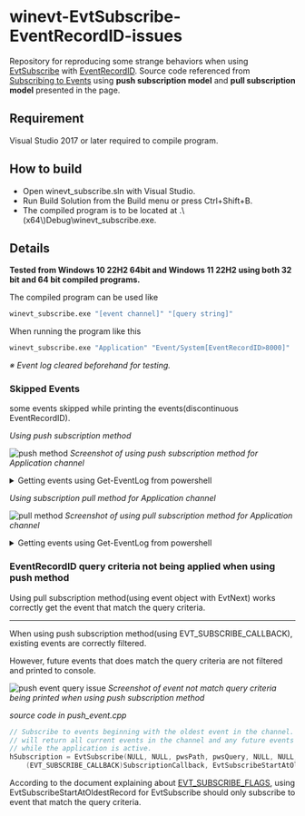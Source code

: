 # winevt-EvtSubscribe-EventRecordID-issues

Repository for reproducing some strange behaviors when using [EvtSubscribe](https://learn.microsoft.com/en-us/windows/win32/api/winevt/nf-winevt-evtsubscribe) with [EventRecordID](https://learn.microsoft.com/en-us/windows/win32/wes/eventschema-eventrecordid-systempropertiestype-element). Source code referenced from [Subscribing to Events](https://learn.microsoft.com/en-us/windows/win32/wes/subscribing-to-events) using __push subscription model__ and __pull subscription model__ presented in the page.

## Requirement

Visual Studio 2017 or later required to compile program.

## How to build

- Open winevt_subscribe.sln with Visual Studio.
- Run Build Solution from the Build menu or press Ctrl+Shift+B.
- The compiled program is to be located at .\\(x64\\)Debug\\winevt_subscribe.exe.

## Details

__Tested from Windows 10 22H2 64bit and Windows 11 22H2 using both 32 bit and 64 bit compiled programs.__

The compiled program can be used like

```cmd
winevt_subscribe.exe "[event channel]" "[query string]"
```

When running the program like this

```cmd
winevt_subscribe.exe "Application" "Event/System[EventRecordID>8000]"
```

_※ Event log cleared beforehand for testing._

### Skipped Events

some events skipped while printing the events(discontinuous EventRecordID). 

_Using push subscription method_

![push method](https://i.imgur.com/GIeGgfb.png)
_Screenshot of using push subscription method for Application channel_

<details>
<summary>Getting events using Get-EventLog from powershell</summary>

```powershell
PS C:\Users\user> Get-EventLog -LogName Application | Select-Object Index, EntryType, Source, Message

Index EntryType Source      Message
----- --------- ------      -------
 8846     Error EventCreate test event log
 8845     Error EventCreate test event log
 8844     Error EventCreate test event log
 8843     Error EventCreate test event log
 8842     Error EventCreate test event log
 8841     Error EventCreate test event log
 8840     Error EventCreate test event log
 8839     Error EventCreate test event log
 8838     Error EventCreate test event log
 8837     Error EventCreate test event log
 8836     Error EventCreate test event log
 8835     Error EventCreate test event log
 8834     Error EventCreate test event log
 8833     Error EventCreate test event log
 8832     Error EventCreate test event log
 8831     Error EventCreate test event log
 8830     Error EventCreate test event log
 8829     Error EventCreate test event log
 8828     Error EventCreate test event log
 8827     Error EventCreate test event log
 8826     Error EventCreate test event log
 8825     Error EventCreate test event log
 8824     Error EventCreate test event log
 8823     Error EventCreate test event log
 8822     Error EventCreate test event log
 8821     Error EventCreate test event log
 8820     Error EventCreate test event log
 8819     Error EventCreate test event log
 8818     Error EventCreate test event log
 8817     Error EventCreate test event log
 8816     Error EventCreate test event log
 8815     Error EventCreate test event log
 8814     Error EventCreate test event log
 8813     Error EventCreate test event log
 8812     Error EventCreate test event log
 8811     Error EventCreate test event log
 8810     Error EventCreate test event log
 8809     Error EventCreate test event log
 8808     Error EventCreate test event log
 8807     Error EventCreate test event log
 8806     Error EventCreate test event log
 8805     Error EventCreate test event log
 8804     Error EventCreate test event log
 8803     Error EventCreate test event log
 8802     Error EventCreate test event log
 8801     Error EventCreate test event log
 8800     Error EventCreate test event log
 8799     Error EventCreate test event log
 8798     Error EventCreate test event log
 8797     Error EventCreate test event log
 8796     Error EventCreate test event log
 8795     Error EventCreate test event log
 8794     Error EventCreate test event log
 8793     Error EventCreate test event log
 8792     Error EventCreate test event log
 8791     Error EventCreate test event log
 8790     Error EventCreate test event log
 8789     Error EventCreate test event log
 8788     Error EventCreate test event log
 8787     Error EventCreate test event log
 8786     Error EventCreate test event log
 8785     Error EventCreate test event log
 8784     Error EventCreate test event log
 8783     Error EventCreate test event log
 8782     Error EventCreate test event log
 8781     Error EventCreate test event log
 8780     Error EventCreate test event log
 8779     Error EventCreate test event log
 8778     Error EventCreate test event log
 8777     Error EventCreate test event log
 8776     Error EventCreate test event log
 8775     Error EventCreate test event log
 8774     Error EventCreate test event log
 8773     Error EventCreate test event log
 8772     Error EventCreate test event log
 8771     Error EventCreate test event log
 8770     Error EventCreate test event log
 8769     Error EventCreate test event log
 8768     Error EventCreate test event log
 8767     Error EventCreate test event log
 8766     Error EventCreate test event log
 8765     Error EventCreate test event log
 8764     Error EventCreate test event log
 8763     Error EventCreate test event log
 8762     Error EventCreate test event log
 8761     Error EventCreate test event log
 8760     Error EventCreate test event log
 8759     Error EventCreate test event log
 8758     Error EventCreate test event log
 8757     Error EventCreate test event log
 8756     Error EventCreate test event log
 8755     Error EventCreate test event log
 8754     Error EventCreate test event log
 8753     Error EventCreate test event log
 8752     Error EventCreate test event log
```
</details>

_Using subscription pull method for Application channel_

![pull method](https://i.imgur.com/SJyWnOt.png)
_Screenshot of using pull subscription method for Application channel_

<details>
<summary>Getting events using Get-EventLog from powershell</summary>

```powershell
PS C:\Users\user> Get-EventLog -LogName Application | Select-Object Index, EntryType, Source, Message

Index EntryType Source      Message
----- --------- ------      -------
 9060     Error EventCreate test event log
 9059     Error EventCreate test event log
 9058     Error EventCreate test event log
 9057     Error EventCreate test event log
 9056     Error EventCreate test event log
 9055     Error EventCreate test event log
 9054     Error EventCreate test event log
 9053     Error EventCreate test event log
 9052     Error EventCreate test event log
 9051     Error EventCreate test event log
 9050     Error EventCreate test event log
 9049     Error EventCreate test event log
 9048     Error EventCreate test event log
 9047     Error EventCreate test event log
 9046     Error EventCreate test event log
 9045     Error EventCreate test event log
 9044     Error EventCreate test event log
 9043     Error EventCreate test event log
 9042     Error EventCreate test event log
 9041     Error EventCreate test event log
 9040     Error EventCreate test event log
 9039     Error EventCreate test event log
 9038     Error EventCreate test event log
 9037     Error EventCreate test event log
 9036     Error EventCreate test event log
 9035     Error EventCreate test event log
 9034     Error EventCreate test event log
 9033     Error EventCreate test event log
 9032     Error EventCreate test event log
 9031     Error EventCreate test event log
 9030     Error EventCreate test event log
 9029     Error EventCreate test event log
 9028     Error EventCreate test event log
 9027     Error EventCreate test event log
 9026     Error EventCreate test event log
 9025     Error EventCreate test event log
 9024     Error EventCreate test event log
 9023     Error EventCreate test event log
 9022     Error EventCreate test event log
 9021     Error EventCreate test event log
 9020     Error EventCreate test event log
 9019     Error EventCreate test event log
 9018     Error EventCreate test event log
 9017     Error EventCreate test event log
 9016     Error EventCreate test event log
 9015     Error EventCreate test event log
 9014     Error EventCreate test event log
 9013     Error EventCreate test event log
 9012     Error EventCreate test event log
 9011     Error EventCreate test event log
 9010     Error EventCreate test event log
 9009     Error EventCreate test event log
 9008     Error EventCreate test event log
 9007     Error EventCreate test event log
 9006     Error EventCreate test event log
 9005     Error EventCreate test event log
 9004     Error EventCreate test event log
 9003     Error EventCreate test event log
 9002     Error EventCreate test event log
 9001     Error EventCreate test event log
 9000     Error EventCreate test event log
 8999     Error EventCreate test event log
 8998     Error EventCreate test event log
 8997     Error EventCreate test event log
 8996     Error EventCreate test event log
 8995     Error EventCreate test event log
 8994     Error EventCreate test event log
 8993     Error EventCreate test event log
 8992     Error EventCreate test event log
 8991     Error EventCreate test event log
 8990     Error EventCreate test event log
 8989     Error EventCreate test event log
 8988     Error EventCreate test event log
 8987     Error EventCreate test event log
 8986     Error EventCreate test event log
 8985     Error EventCreate test event log
 8984     Error EventCreate test event log
 8983     Error EventCreate test event log
 8982     Error EventCreate test event log
 8981     Error EventCreate test event log
 8980     Error EventCreate test event log
 8979     Error EventCreate test event log
 8978     Error EventCreate test event log
 8977     Error EventCreate test event log
 8976     Error EventCreate test event log
 8975     Error EventCreate test event log
 8974     Error EventCreate test event log
 8973     Error EventCreate test event log
 8972     Error EventCreate test event log
 8971     Error EventCreate test event log
 8970     Error EventCreate test event log
 8969     Error EventCreate test event log
 8968     Error EventCreate test event log
 8967     Error EventCreate test event log
 8966     Error EventCreate test event log
 8965     Error EventCreate test event log
 8964     Error EventCreate test event log
 8963     Error EventCreate test event log
 8962     Error EventCreate test event log
 8961     Error EventCreate test event log
 8960     Error EventCreate test event log
 8959     Error EventCreate test event log
 8958     Error EventCreate test event log
 8957     Error EventCreate test event log
 8956     Error EventCreate test event log
 8955     Error EventCreate test event log
 8954     Error EventCreate test event log
 8953     Error EventCreate test event log
 8952     Error EventCreate test event log
 8951     Error EventCreate test event log
 8950     Error EventCreate test event log
 8949     Error EventCreate test event log
 8948     Error EventCreate test event log
 8947     Error EventCreate test event log
 8946     Error EventCreate test event log
 8945     Error EventCreate test event log
 8944     Error EventCreate test event log
 8943     Error EventCreate test event log
 8942     Error EventCreate test event log
 8941     Error EventCreate test event log
 8940     Error EventCreate test event log
 8939     Error EventCreate test event log
 8938     Error EventCreate test event log
 8937     Error EventCreate test event log
 8936     Error EventCreate test event log
 8935     Error EventCreate test event log
 8934     Error EventCreate test event log
 8933     Error EventCreate test event log
 8932     Error EventCreate test event log
 8931     Error EventCreate test event log
 8930     Error EventCreate test event log
 8929     Error EventCreate test event log
 8928     Error EventCreate test event log
 8927     Error EventCreate test event log
 8926     Error EventCreate test event log
 8925     Error EventCreate test event log
 8924     Error EventCreate test event log
 8923     Error EventCreate test event log
 8922     Error EventCreate test event log
 8921     Error EventCreate test event log
 8920     Error EventCreate test event log
 8919     Error EventCreate test event log
 8918     Error EventCreate test event log
 8917     Error EventCreate test event log
 8916     Error EventCreate test event log
 8915     Error EventCreate test event log
 8914     Error EventCreate test event log
 8913     Error EventCreate test event log
 8912     Error EventCreate test event log
 8911     Error EventCreate test event log
 8910     Error EventCreate test event log
 8909     Error EventCreate test event log
 8908     Error EventCreate test event log
 8907     Error EventCreate test event log
 8906     Error EventCreate test event log
 8905     Error EventCreate test event log
 8904     Error EventCreate test event log
 8903     Error EventCreate test event log
 8902     Error EventCreate test event log
 8901     Error EventCreate test event log
 8900     Error EventCreate test event log
 8899     Error EventCreate test event log
 8898     Error EventCreate test event log
 8897     Error EventCreate test event log
 8896     Error EventCreate test event log
 8895     Error EventCreate test event log
 8894     Error EventCreate test event log
 8893     Error EventCreate test event log
 8892     Error EventCreate test event log
 8891     Error EventCreate test event log
 8890     Error EventCreate test event log
 8889     Error EventCreate test event log
 8888     Error EventCreate test event log
 8887     Error EventCreate test event log
 8886     Error EventCreate test event log
 8885     Error EventCreate test event log
 8884     Error EventCreate test event log
 8883     Error EventCreate test event log
 8882     Error EventCreate test event log
 8881     Error EventCreate test event log
 8880     Error EventCreate test event log
 8879     Error EventCreate test event log
 8878     Error EventCreate test event log
 8877     Error EventCreate test event log
 8876     Error EventCreate test event log
 8875     Error EventCreate test event log
 8874     Error EventCreate test event log
 8873     Error EventCreate test event log
 8872     Error EventCreate test event log
 8871     Error EventCreate test event log
 8870     Error EventCreate test event log
 8869     Error EventCreate test event log
 8868     Error EventCreate test event log
 8867     Error EventCreate test event log
 8866     Error EventCreate test event log
 8865     Error EventCreate test event log
 8864     Error EventCreate test event log
 8863     Error EventCreate test event log
 8862     Error EventCreate test event log
 8861     Error EventCreate test event log
 8860     Error EventCreate test event log
 8859     Error EventCreate test event log
 8858     Error EventCreate test event log
 8857     Error EventCreate test event log
 8856     Error EventCreate test event log
 8855     Error EventCreate test event log
 8854     Error EventCreate test event log
 8853     Error EventCreate test event log
```

</details>

### EventRecordID query criteria not being applied when using push method

Using pull subscription method(using event object with EvtNext) works correctly get the event that match the query criteria.

___

When using push subscription method(using EVT_SUBSCRIBE_CALLBACK), existing events are correctly filtered.

However, future events that does match the query criteria are not filtered and printed to console.

![push event query issue](https://i.imgur.com/UhF1TRX.png)
_Screenshot of event not match query criteria being printed when using push subscription method_

_source code in push_event.cpp_

```cpp
// Subscribe to events beginning with the oldest event in the channel. The subscription
// will return all current events in the channel and any future events that are raised
// while the application is active.
hSubscription = EvtSubscribe(NULL, NULL, pwsPath, pwsQuery, NULL, NULL,
    (EVT_SUBSCRIBE_CALLBACK)SubscriptionCallback, EvtSubscribeStartAtOldestRecord);
```

According to the document explaining about [EVT_SUBSCRIBE_FLAGS](https://learn.microsoft.com/en-us/windows/win32/api/winevt/ne-winevt-evt_subscribe_flags), using EvtSubscribeStartAtOldestRecord for EvtSubscribe should only subscribe to event that match the query criteria.
